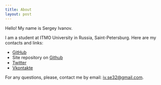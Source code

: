 ```yaml
---
title: About
layout: post
---
```

Hello! My name is Sergey Ivanov.

I am a student at ITMO University in Russia, Saint-Petersburg.
Here are my contacts and links:
- [GitHub](https://github.com/ise2000/)
- Site repository on [Github](https://github.com/ise2000/ise2000.github.io)
- [Twitter](https://twitter.com/seri0zha)
- [Vkontakte](https://vk.com/ivanovserg00)

For any questions, please, contact me by email: iv.se32@gmail.com.


